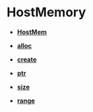 # HostMemory 

-   **[HostMem](HostMem.md)**  

-   **[alloc](alloc-11.md)**  

-   **[create](create-12.md)**  

-   **[ptr](ptr-13.md)**  

-   **[size](size-14.md)**  

-   **[range](range-15.md)**  

